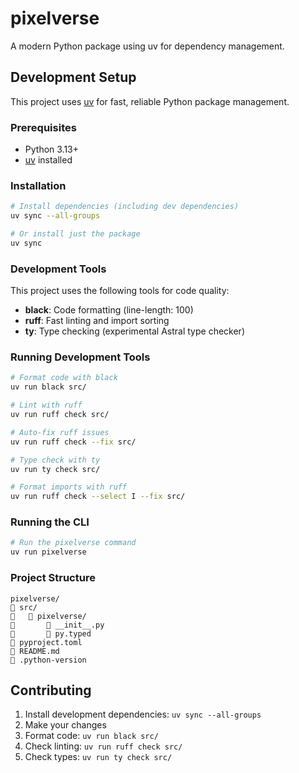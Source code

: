 # pixelverse

A modern Python package using uv for dependency management.

## Development Setup

This project uses [uv](https://github.com/astral-sh/uv) for fast, reliable Python package management.

### Prerequisites

- Python 3.13+
- [uv](https://github.com/astral-sh/uv) installed

### Installation

```bash
# Install dependencies (including dev dependencies)
uv sync --all-groups

# Or install just the package
uv sync
```

### Development Tools

This project uses the following tools for code quality:

- **black**: Code formatting (line-length: 100)
- **ruff**: Fast linting and import sorting
- **ty**: Type checking (experimental Astral type checker)

### Running Development Tools

```bash
# Format code with black
uv run black src/

# Lint with ruff
uv run ruff check src/

# Auto-fix ruff issues
uv run ruff check --fix src/

# Type check with ty
uv run ty check src/

# Format imports with ruff
uv run ruff check --select I --fix src/
```

### Running the CLI

```bash
# Run the pixelverse command
uv run pixelverse
```

### Project Structure

```
pixelverse/
   src/
      pixelverse/
          __init__.py
          py.typed
   pyproject.toml
   README.md
   .python-version
```

## Contributing

1. Install development dependencies: `uv sync --all-groups`
2. Make your changes
3. Format code: `uv run black src/`
4. Check linting: `uv run ruff check src/`
5. Check types: `uv run ty check src/`
